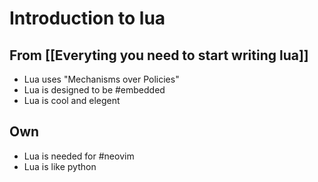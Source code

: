 # Introduction to lua

## From [[Everyting you need to start writing lua]]

- Lua uses "Mechanisms over Policies"
- Lua is designed to be #embedded
- Lua is cool and elegent

## Own

- Lua is needed for #neovim
- Lua is like python
